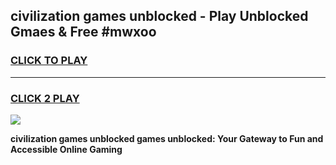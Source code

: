 
## civilization games unblocked - Play Unblocked Gmaes & Free #mwxoo
<h3>
<a href="https://news.freeplayer.one?title=civilization_games_unblocked&ref=24F">CLICK TO PLAY</a></h3>
<hr>

<h3>
<a href="https://news.freeplayer.one?title=civilization_games_unblocked&ref=24F">CLICK 2 PLAY</a>
  
</h3>

<a href="https://news.freeplayer.one?title=civilization_games_unblocked&ref=24F/"><img src="https://clearcache.store/games.png"></a>


**civilization games unblocked games unblocked: Your Gateway to Fun and Accessible Online Gaming**
